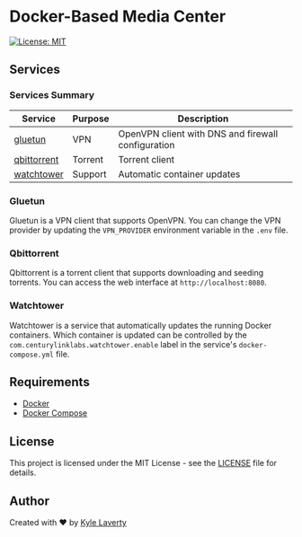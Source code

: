 # Docker-Based Media Center

[![License: MIT](https://img.shields.io/badge/License-MIT-yellow.svg)](https://github.com/kylelaverty/docker-media-center/blob/main/LICENSE)

## Services

### Services Summary

| Service                                          | Purpose | Description                                        |
| ------------------------------------------------ | ------- | -------------------------------------------------- |
| [gluetun](https://github.com/qdm12/gluetun)      | VPN     | OpenVPN client with DNS and firewall configuration |
| [qbittorrent](https://www.qbittorrent.org/)      | Torrent | Torrent client                                     |
| [watchtower](https://containrrr.dev/watchtower/) | Support | Automatic container updates                        |

### Gluetun

Gluetun is a VPN client that supports OpenVPN. You can change the VPN provider by updating the `VPN_PROVIDER` environment variable in the `.env` file.

### Qbittorrent

Qbittorrent is a torrent client that supports downloading and seeding torrents. You can access the web interface at `http://localhost:8080`.

### Watchtower

Watchtower is a service that automatically updates the running Docker containers. Which container is updated can be controlled by the `com.centurylinklabs.watchtower.enable` label in the service's `docker-compose.yml` file.

## Requirements

- [Docker](https://docs.docker.com/engine/install/)
- [Docker Compose](https://docs.docker.com/compose/install/)

## License

This project is licensed under the MIT License - see the [LICENSE](LICENSE) file for details.

## Author

Created with :heart: by [Kyle Laverty](https://github.com/kylelaverty)
